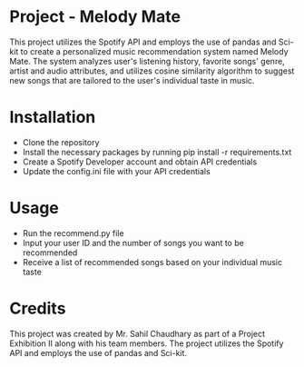 # Project - Melody Mate

This project utilizes the Spotify API and employs the use of pandas and Sci-kit to create a personalized music recommendation system named Melody Mate. The system analyzes user's listening history, favorite songs' genre, artist and audio attributes, and utilizes cosine similarity algorithm to suggest new songs that are tailored to the user's individual taste in music.

# Installation
* Clone the repository
* Install the necessary packages by running pip install -r requirements.txt
* Create a Spotify Developer account and obtain API credentials
* Update the config.ini file with your API credentials

# Usage
* Run the recommend.py file
* Input your user ID and the number of songs you want to be recommended
* Receive a list of recommended songs based on your individual music taste

# Credits
This project was created by Mr. Sahil Chaudhary as part of a Project Exhibition II along with his team members. The project utilizes the Spotify API and employs the use of pandas and Sci-kit.
